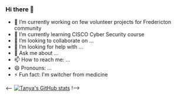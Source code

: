 ### Hi there 👋

- 🔭 I’m currently working on few volunteer projects for Fredericton community
- 🌱 I’m currently learning CISCO Cyber Security course
- 👯 I’m looking to collaborate on ...
- 🤔 I’m looking for help with ...
- 💬 Ask me about ...
- 📫 How to reach me: ...
- 😄 Pronouns: ...
- ⚡ Fun fact: I'm switcher from medicine

<-- [![Tanya's GitHub stats](https://github-readme-stats.vercel.app/api?username=TanyaQACanada)](https://github.com/anuraghazra/github-readme-stats) !-->
